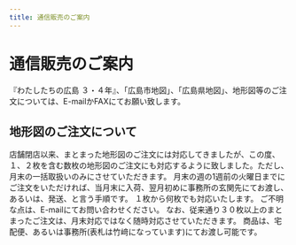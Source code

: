 ```yaml
---
title: 通信販売のご案内
---
```


# 通信販売のご案内

『わたしたちの広島 ３・４年』、「広島市地図」、「広島県地図」、地形図等のご注文については、E-mailかFAXにてお願い致します。

## 地形図のご注文について

店舗閉店以来、まとまった地形図のご注文には対応してきましたが、この度、１、２枚を含む数枚の地形図のご注文にも対応するように致しました。ただし、月末の一括取扱いのみにさせていただきます。
月末の週の1週前の火曜日までにご注文をいただければ、当月末に入荷、翌月初めに事務所の玄関先にてお渡し、あるいは、発送、と言う手順です。
１枚から何枚でも対応いたします。
ご不明な点は、E-mailにてお問い合わせください。
なお、従来通り３０枚以上のまとまったご注文は、月末対応ではなく随時対応させていただきます。
商品は、宅配便、あるいは事務所(表札は竹﨑になっています)にてお渡し可能です。